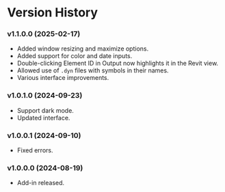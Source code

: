 # Version History

### v1.1.0.0 (2025-02-17)

* Added window resizing and maximize options.
* Added support for color and date inputs.
* Double-clicking Element ID in Output now highlights it in the Revit view.
* Allowed use of `.dyn` files with symbols in their names.
* Various interface improvements.

### v1.0.1.0 (2024-09-23)

* Support dark mode.
* Updated interface.

### v1.0.0.1 (2024-09-10)

* Fixed errors.

### v1.0.0.0 (2024-08-19)

* Add-in released.
